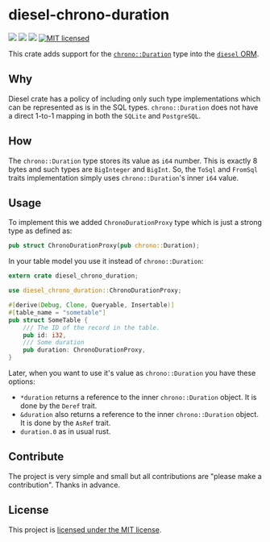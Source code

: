 # diesel-chrono-duration
[![](https://meritbadge.herokuapp.com/diesel-chrono-duration)](https://crates.io/crates/diesel-chrono-duration) [![](https://travis-ci.org/vityafx/diesel-chrono-duration.svg?branch=master)](https://travis-ci.org/vityafx/diesel-chrono-duration) [![](https://docs.rs/diesel-chrono-duration/badge.svg)](https://docs.rs/diesel-chrono-duration)
[![MIT licensed](https://img.shields.io/badge/license-MIT-blue.svg)](./LICENSE)


This crate adds support for the [`chrono::Duration`](https://docs.rs/chrono/0.4.0/chrono/struct.Duration.html) type into the [`diesel` ORM](http://diesel.rs/).

## Why

Diesel crate has a policy of including only such type implementations which can be represented as is in the SQL types. `chrono::Duration` does not have a direct 1-to-1 mapping in both the `SQLite` and `PostgreSQL`.

## How

The `chrono::Duration` type stores its value as `i64` number. This is exactly 8 bytes and such types are `BigInteger` and `BigInt`. So, the `ToSql` and `FromSql` traits implementation simply uses `chrono::Duration`'s inner
`i64` value.

## Usage

To implement this we added `ChronoDurationProxy` type which is just a strong type as defined as:

```rust
pub struct ChronoDurationProxy(pub chrono::Duration);
```

In your table model you use it instead of `chrono::Duration`:

```rust
extern crate diesel_chrono_duration;

use diesel_chrono_duration::ChronoDurationProxy;

#[derive(Debug, Clone, Queryable, Insertable)]
#[table_name = "sometable"]
pub struct SomeTable {
    /// The ID of the record in the table.
    pub id: i32,
    /// Some duration
    pub duration: ChronoDurationProxy,
}
```

Later, when you want to use it's value as `chrono::Duration` you have these options:

- `*duration` returns a reference to the inner `chrono::Duration` object. It is done by the `Deref` trait.
- `&duration` also returns a reference to the inner `chrono::Duration` object. It is done by the `AsRef` trait.
- `duration.0` as in usual rust.

## Contribute

The project is very simple and small but all contributions are "please make a contribution". Thanks in advance.

## License

This project is [licensed under the MIT license](https://github.com/vityafx/diesel-chrono-duration/blob/master/LICENSE).
